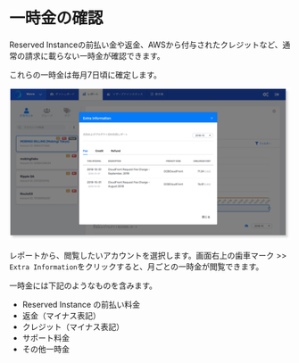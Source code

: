 # 一時金の確認

Reserved Instanceの前払い金や返金、AWSから付与されたクレジットなど、通常の請求に載らない一時金が確認できます。

これらの一時金は毎月7日頃に確定します。

![](../.gitbook/assets/screen-shot-2018-11-26-at-18.18.45.png)

レポートから、閲覧したいアカウントを選択します。画面右上の歯車マーク &gt;&gt; `Extra Information`をクリックすると、月ごとの一時金が閲覧できます。

一時金には下記のようなものを含みます。

* Reserved Instance の前払い料金
* 返金（マイナス表記）
* クレジット（マイナス表記）
* サポート料金　
* その他一時金

